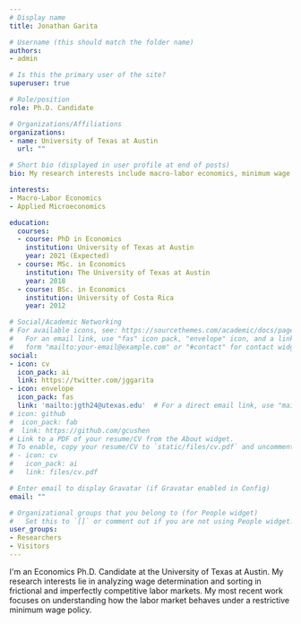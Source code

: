 ```yaml
---
# Display name
title: Jonathan Garita

# Username (this should match the folder name)
authors:
- admin

# Is this the primary user of the site?
superuser: true

# Role/position
role: Ph.D. Candidate

# Organizations/Affiliations
organizations:
- name: University of Texas at Austin
  url: ""

# Short bio (displayed in user profile at end of posts)
bio: My research interests include macro-labor economics, minimum wage policies and imperfectly competitive labor markets

interests:
- Macro-Labor Economics
- Applied Microeconomics

education:
  courses:
  - course: PhD in Economics 
    institution: University of Texas at Austin
    year: 2021 (Expected)
  - course: MSc. in Economics 
    institution: The University of Texas at Austin
    year: 2018
  - course: BSc. in Economics
    institution: University of Costa Rica
    year: 2012

# Social/Academic Networking
# For available icons, see: https://sourcethemes.com/academic/docs/page-builder/#icons
#   For an email link, use "fas" icon pack, "envelope" icon, and a link in the
#   form "mailto:your-email@example.com" or "#contact" for contact widget.
social:
- icon: cv
  icon_pack: ai
  link: https://twitter.com/jggarita
- icon: envelope
  icon_pack: fas
  link: 'mailto:jgth24@utexas.edu'  # For a direct email link, use "mailto:jgth24@utexas.edu".
# icon: github
#  icon_pack: fab
#  link: https://github.com/gcushen
# Link to a PDF of your resume/CV from the About widget.
# To enable, copy your resume/CV to `static/files/cv.pdf` and uncomment the lines below.
# - icon: cv
#   icon_pack: ai
#   link: files/cv.pdf

# Enter email to display Gravatar (if Gravatar enabled in Config)
email: ""

# Organizational groups that you belong to (for People widget)
#   Set this to `[]` or comment out if you are not using People widget.
user_groups:
- Researchers
- Visitors
---
```


I'm an Economics Ph.D. Candidate at the University of Texas at Austin. My research interests lie in analyzing wage determination and sorting in frictional and imperfectly competitive labor markets. My most recent work focuses on understanding how the labor market behaves under a restrictive minimum wage policy.

